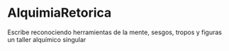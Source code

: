 # AlquimiaRetorica
Escribe reconociendo herramientas de la mente, sesgos, tropos y figuras un taller alquímico singular
